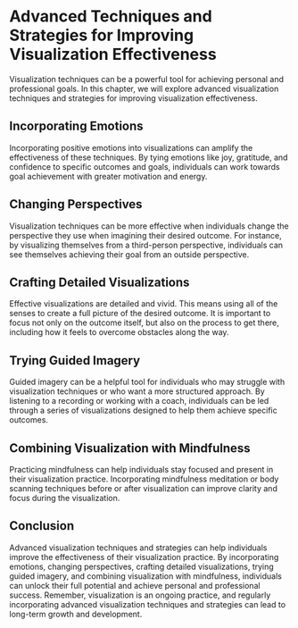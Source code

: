 Advanced Techniques and Strategies for Improving Visualization Effectiveness
=========================================================================================================================================

Visualization techniques can be a powerful tool for achieving personal and professional goals. In this chapter, we will explore advanced visualization techniques and strategies for improving visualization effectiveness.

Incorporating Emotions
----------------------

Incorporating positive emotions into visualizations can amplify the effectiveness of these techniques. By tying emotions like joy, gratitude, and confidence to specific outcomes and goals, individuals can work towards goal achievement with greater motivation and energy.

Changing Perspectives
---------------------

Visualization techniques can be more effective when individuals change the perspective they use when imagining their desired outcome. For instance, by visualizing themselves from a third-person perspective, individuals can see themselves achieving their goal from an outside perspective.

Crafting Detailed Visualizations
--------------------------------

Effective visualizations are detailed and vivid. This means using all of the senses to create a full picture of the desired outcome. It is important to focus not only on the outcome itself, but also on the process to get there, including how it feels to overcome obstacles along the way.

Trying Guided Imagery
---------------------

Guided imagery can be a helpful tool for individuals who may struggle with visualization techniques or who want a more structured approach. By listening to a recording or working with a coach, individuals can be led through a series of visualizations designed to help them achieve specific outcomes.

Combining Visualization with Mindfulness
----------------------------------------

Practicing mindfulness can help individuals stay focused and present in their visualization practice. Incorporating mindfulness meditation or body scanning techniques before or after visualization can improve clarity and focus during the visualization.

Conclusion
----------

Advanced visualization techniques and strategies can help individuals improve the effectiveness of their visualization practice. By incorporating emotions, changing perspectives, crafting detailed visualizations, trying guided imagery, and combining visualization with mindfulness, individuals can unlock their full potential and achieve personal and professional success. Remember, visualization is an ongoing practice, and regularly incorporating advanced visualization techniques and strategies can lead to long-term growth and development.
